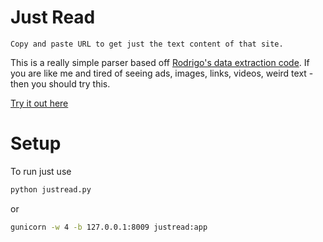 # Just Read

	Copy and paste URL to get just the text content of that site. 


This is a really simple parser based off [Rodrigo's data extraction code](http://rodp.me/2015/how-to-extract-data-from-the-web.html). If you are like me and tired of seeing ads, images, links, videos, weird text - then you should try this. 

[Try it out here](http://choices.duckdns.org)


# Setup

To run just use

```bash
python justread.py
```

or 

```bash
gunicorn -w 4 -b 127.0.0.1:8009 justread:app
```


